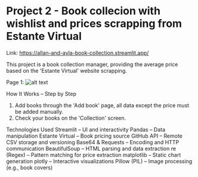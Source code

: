 # Project 2 - Book collecion with wishlist and prices scrapping from Estante Virtual

Link: https://allan-and-ayla-book-collection.streamlit.app/

This project is a book collection manager, providing the average price based on the 'Estante Virtual' website scrapping.

Page 1:
![alt text](doc/image.png)

How It Works – Step by Step
1. Add books through the 'Add book' page, all data except the price must be added manually. 
2. Check your books on the 'Collection' screen.

Technologies Used
Streamlit – UI and interactivity
Pandas – Data manipulation
Estante Virtual – Book pricing source
GitHub API – Remote CSV storage and versioning
Base64 & Requests – Encoding and HTTP communication
BeautifulSoup – HTML parsing and data extraction
re (Regex) – Pattern matching for price extraction
matplotlib – Static chart generation
plotly – Interactive visualizations
Pillow (PIL) – Image processing (e.g., book covers)



